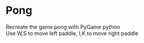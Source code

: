 # Pong
Recreate the game pong with PyGame python  
Use W,S to move left paddle, I,K to move right paddle
